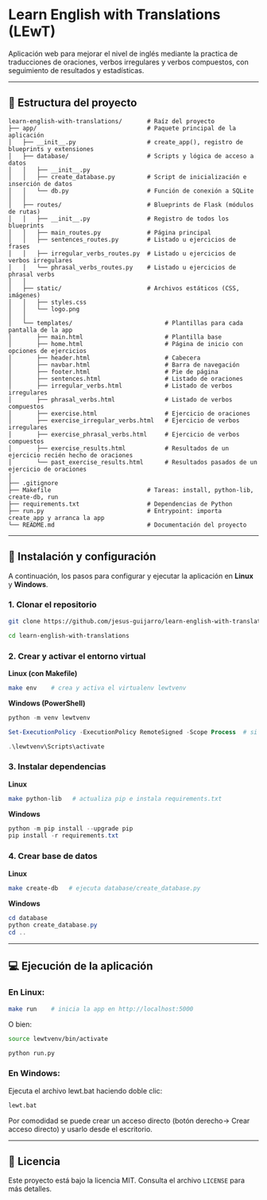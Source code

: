 # Learn English with Translations (LEwT)

Aplicación web para mejorar el nivel de inglés mediante la practica de traducciones de oraciones, verbos irregulares y verbos compuestos, con seguimiento de resultados y estadísticas.

---

## 📂 Estructura del proyecto

```text
learn-english-with-translations/       # Raíz del proyecto
├── app/                               # Paquete principal de la aplicación
│   ├── __init__.py                    # create_app(), registro de blueprints y extensiones
│   ├── database/                      # Scripts y lógica de acceso a datos
│   │   ├── __init__.py
│   │   ├── create_database.py         # Script de inicialización e inserción de datos
│   │   └── db.py                      # Función de conexión a SQLite
│   │
│   ├── routes/                        # Blueprints de Flask (módulos de rutas)
│   │   ├── __init__.py                # Registro de todos los blueprints
│   │   ├── main_routes.py             # Página principal
│   │   ├── sentences_routes.py        # Listado u ejercicios de frases
│   │   ├── irregular_verbs_routes.py  # Listado u ejercicios de verbos irregulares
│   │   └── phrasal_verbs_routes.py    # Listado u ejercicios de phrasal verbs
│   │
│   ├── static/                        # Archivos estáticos (CSS, imágenes)
│   │   ├── styles.css
│   │   └── logo.png
│   │
│   └── templates/                          # Plantillas para cada pantalla de la app
│       ├── main.html                       # Plantilla base
│       ├── home.html                       # Página de inicio con opciones de ejercicios
│       ├── header.html                     # Cabecera
│       ├── navbar.html                     # Barra de navegación
│       ├── footer.html                     # Pie de página
│       ├── sentences.html                  # Listado de oraciones
│       ├── irregular_verbs.html            # Listado de verbos irregulares
│       ├── phrasal_verbs.html              # Listado de verbos compuestos
│       ├── exercise.html                   # Ejercicio de oraciones
│       ├── exercise_irregular_verbs.html   # Ejercicio de verbos irregulares
│       ├── exercise_phrasal_verbs.html     # Ejercicio de verbos compuestos
│       ├── exercise_results.html           # Resultados de un ejercicio recién hecho de oraciones
│       └── past_exercise_results.html      # Resultados pasados de un ejercicio de oraciones
│
├── .gitignore
├── Makefile                           # Tareas: install, python-lib, create-db, run
├── requirements.txt                   # Dependencias de Python
├── run.py                             # Entrypoint: importa create_app y arranca la app
└── README.md                          # Documentación del proyecto
```

---

## 🚀 Instalación y configuración

A continuación, los pasos para configurar y ejecutar la aplicación en **Linux** y **Windows**.

### 1. Clonar el repositorio

```bash
git clone https://github.com/jesus-guijarro/learn-english-with-translations.git

cd learn-english-with-translations
```

### 2. Crear y activar el entorno virtual

**Linux (con Makefile)**
```bash
make env    # crea y activa el virtualenv lewtvenv
```

**Windows (PowerShell)**
```powershell
python -m venv lewtvenv

Set-ExecutionPolicy -ExecutionPolicy RemoteSigned -Scope Process  # si es necesario

.\lewtvenv\Scripts\activate
```

### 3. Instalar dependencias

**Linux**
```bash
make python-lib   # actualiza pip e instala requirements.txt
```

**Windows**
```powershell
python -m pip install --upgrade pip
pip install -r requirements.txt
```


### 4. Crear base de datos

**Linux**
```bash
make create-db   # ejecuta database/create_database.py
```

**Windows**
```powershell
cd database
python create_database.py
cd ..
```

---

## 💻 Ejecución de la aplicación

### En Linux:

```bash
make run    # inicia la app en http://localhost:5000
```

O bien:

```bash
source lewtvenv/bin/activate

python run.py
```

### En Windows:
Ejecuta el archivo lewt.bat haciendo doble clic:

```bash
lewt.bat
```

Por comodidad se puede crear un acceso directo (botón derecho-> Crear acceso directo) y usarlo desde el escritorio.

---

## 📝 Licencia

Este proyecto está bajo la licencia MIT. Consulta el archivo `LICENSE` para más detalles.
